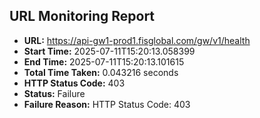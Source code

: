 ## URL Monitoring Report

- **URL:** https://api-gw1-prod1.fisglobal.com/gw/v1/health
- **Start Time:** 2025-07-11T15:20:13.058399
- **End Time:** 2025-07-11T15:20:13.101615
- **Total Time Taken:** 0.043216 seconds
- **HTTP Status Code:** 403
- **Status:** Failure
- **Failure Reason:** HTTP Status Code: 403
